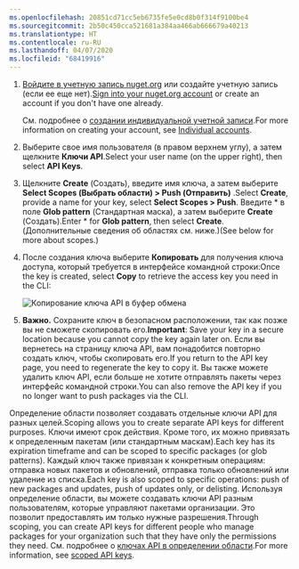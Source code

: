 ```yaml
---
ms.openlocfilehash: 20851cd71cc5eb6735fe5e0cd8b0f314f9100be4
ms.sourcegitcommit: 2b50c450cca521681a384aa466ab666679a40213
ms.translationtype: HT
ms.contentlocale: ru-RU
ms.lasthandoff: 04/07/2020
ms.locfileid: "68419916"
---
```

1. <span data-ttu-id="ae4ec-101">[Войдите в учетную запись nuget.org](https://www.nuget.org/users/account/LogOn?returnUrl=%2F) или создайте учетную запись (если ее еще нет).</span><span class="sxs-lookup"><span data-stu-id="ae4ec-101">[Sign into your nuget.org account](https://www.nuget.org/users/account/LogOn?returnUrl=%2F) or create an account if you don't have one already.</span></span>

   <span data-ttu-id="ae4ec-102">См. подробнее о [создании индивидуальной учетной записи](../../nuget-org/individual-accounts.md).</span><span class="sxs-lookup"><span data-stu-id="ae4ec-102">For more information on creating your account, see [Individual accounts](../../nuget-org/individual-accounts.md).</span></span>

1. <span data-ttu-id="ae4ec-103">Выберите свое имя пользователя (в правом верхнем углу), а затем щелкните **Ключи API**.</span><span class="sxs-lookup"><span data-stu-id="ae4ec-103">Select your user name (on the upper right), then select **API Keys**.</span></span>

1. <span data-ttu-id="ae4ec-104">Щелкните **Create** (Создать), введите имя ключа, а затем выберите **Select Scopes (Выбрать области) > Push (Отправить)** .</span><span class="sxs-lookup"><span data-stu-id="ae4ec-104">Select **Create**, provide a name for your key, select **Select Scopes > Push**.</span></span> <span data-ttu-id="ae4ec-105">Введите \* в поле **Glob pattern** (Стандартная маска), а затем выберите **Create** (Создать).</span><span class="sxs-lookup"><span data-stu-id="ae4ec-105">Enter \* for **Glob pattern**, then select **Create**.</span></span> <span data-ttu-id="ae4ec-106">(Дополнительные сведения об областях см. ниже.)</span><span class="sxs-lookup"><span data-stu-id="ae4ec-106">(See below for more about scopes.)</span></span>

1. <span data-ttu-id="ae4ec-107">После создания ключа выберите **Копировать** для получения ключа доступа, который требуется в интерфейсе командной строки:</span><span class="sxs-lookup"><span data-stu-id="ae4ec-107">Once the key is created, select **Copy** to retrieve the access key you need in the CLI:</span></span>

    ![Копирование ключа API в буфер обмена](../media/QS_Create-02-APIKey.png)

1. <span data-ttu-id="ae4ec-109">**Важно.** Сохраните ключ в безопасном расположении, так как позже вы не сможете скопировать его.</span><span class="sxs-lookup"><span data-stu-id="ae4ec-109">**Important**: Save your key in a secure location because you cannot copy the key again later on.</span></span> <span data-ttu-id="ae4ec-110">Если вы вернетесь на страницу ключа API, вам понадобится повторно создать ключ, чтобы скопировать его.</span><span class="sxs-lookup"><span data-stu-id="ae4ec-110">If you return to the API key page, you need to regenerate the key to copy it.</span></span> <span data-ttu-id="ae4ec-111">Вы также можете удалить ключ API, если больше не хотите отправлять пакеты через интерфейс командной строки.</span><span class="sxs-lookup"><span data-stu-id="ae4ec-111">You can also remove the API key if you no longer want to push packages via the CLI.</span></span>

<span data-ttu-id="ae4ec-112">Определение области позволяет создавать отдельные ключи API для разных целей.</span><span class="sxs-lookup"><span data-stu-id="ae4ec-112">Scoping allows you to create separate API keys for different purposes.</span></span> <span data-ttu-id="ae4ec-113">Ключи имеют срок действия. Кроме того, их можно привязать к определенным пакетам (или стандартным маскам).</span><span class="sxs-lookup"><span data-stu-id="ae4ec-113">Each key has its expiration timeframe and can be scoped to specific packages (or glob patterns).</span></span> <span data-ttu-id="ae4ec-114">Каждый ключ также привязан к конкретным операциям: отправка новых пакетов и обновлений, отправка только обновлений или удаление из списка.</span><span class="sxs-lookup"><span data-stu-id="ae4ec-114">Each key is also scoped to specific operations: push of new packages and updates, push of updates only, or delisting.</span></span> <span data-ttu-id="ae4ec-115">Используя определение области, вы можете создавать ключи API разным пользователям, которые управляют пакетами организации. Это позволит предоставлять им только нужные разрешения.</span><span class="sxs-lookup"><span data-stu-id="ae4ec-115">Through scoping, you can create API keys for different people who manage packages for your organization such that they have only the permissions they need.</span></span> <span data-ttu-id="ae4ec-116">См. подробнее о [ключах API в определении области](../../nuget-org/scoped-api-keys.md).</span><span class="sxs-lookup"><span data-stu-id="ae4ec-116">For more information, see [scoped API keys](../../nuget-org/scoped-api-keys.md).</span></span>